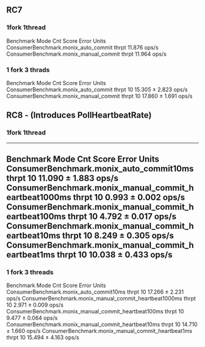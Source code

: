 
## RC7

### 1fork 1thread
Benchmark                               Mode  Cnt   Score   Error  Units
ConsumerBenchmark.monix_auto_commit    thrpt       11.876          ops/s
ConsumerBenchmark.monix_manual_commit  thrpt       11.964          ops/s

### 1 fork 3 thrads
Benchmark                               Mode  Cnt   Score   Error  Units
ConsumerBenchmark.monix_auto_commit    thrpt   10  15.305 ± 2.823  ops/s
ConsumerBenchmark.monix_manual_commit  thrpt   10  17.860 ± 1.691  ops/s


## RC8 - (Introduces PollHeartbeatRate)
### 1fork 1thread
---
Benchmark                                               Mode  Cnt   Score   Error  Units
ConsumerBenchmark.monix_auto_commit10ms                thrpt   10  11.090 ± 1.883  ops/s
ConsumerBenchmark.monix_manual_commit_heartbeat1000ms  thrpt   10   0.993 ± 0.002  ops/s
ConsumerBenchmark.monix_manual_commit_heartbeat100ms   thrpt   10   4.792 ± 0.017  ops/s
ConsumerBenchmark.monix_manual_commit_heartbeat10ms    thrpt   10   8.249 ± 0.305  ops/s
ConsumerBenchmark.monix_manual_commit_heartbeat1ms     thrpt   10  10.038 ± 0.433  ops/s
---
### 1 fork 3 threads 
Benchmark                                               Mode  Cnt   Score   Error  Units
ConsumerBenchmark.monix_auto_commit10ms                thrpt   10  17.266 ± 2.231  ops/s
ConsumerBenchmark.monix_manual_commit_heartbeat1000ms  thrpt   10   2.971 ± 0.009  ops/s
ConsumerBenchmark.monix_manual_commit_heartbeat100ms   thrpt   10   9.477 ± 0.064  ops/s
ConsumerBenchmark.monix_manual_commit_heartbeat10ms    thrpt   10  14.710 ± 1.660  ops/s
ConsumerBenchmark.monix_manual_commit_heartbeat1ms     thrpt   10  15.494 ± 4.163  ops/s





